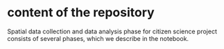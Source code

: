 
# content of the repository 

Spatial data collection and data analysis phase for citizen science project consists of several phases, which we describe in the notebook.
